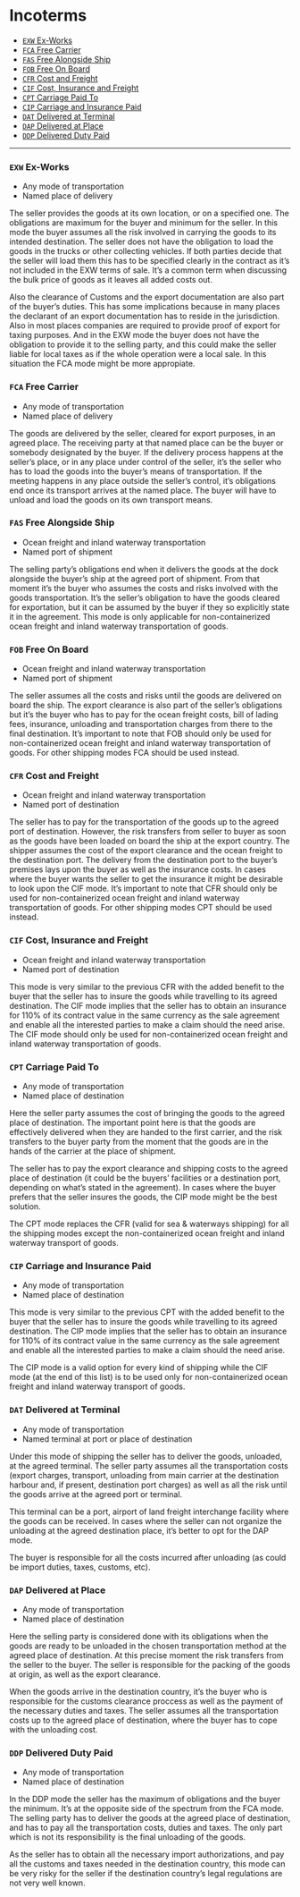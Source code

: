 # Incoterms

- [`EXW` Ex-Works](#exw-ex-works)
- [`FCA` Free Carrier](#fca-free-carrier)
- [`FAS` Free Alongside Ship](#fas-free-alongside-ship)
- [`FOB` Free On Board](#fob-free-on-board)
- [`CFR` Cost and Freight](#cfr-cost-and-freight)
- [`CIF` Cost, Insurance and Freight](#cif-cost-insurance-and-freight)
- [`CPT` Carriage Paid To](#cpt-carriage-paid-to)
- [`CIP` Carriage and Insurance Paid](#cip-carriage-and-insurance-paid)
- [`DAT` Delivered at Terminal](#dat-delivered-at-terminal)
- [`DAP` Delivered at Place](#dap-delivered-at-place)
- [`DDP` Delivered Duty Paid](#ddp-delivered-duty-paid)

***

### `EXW` Ex-Works

- Any mode of transportation
- Named place of delivery

The seller provides the goods at its own location, or on a specified one. The obligations are maximum for the buyer and minimum for the seller. In this mode the buyer assumes all the risk involved in carrying the goods to its intended destination. The seller does not have the obligation to load the goods in the trucks or other collecting vehicles. If both parties decide that the seller will load them this has to be specified clearly in the contract as it’s not included in the EXW terms of sale. It’s a common term when discussing the bulk price of goods as it leaves all added costs out.

Also the clearance of Customs and the export documentation are also part of the buyer’s duties. This has some implications because in many places the declarant of an export documentation has to reside in the jurisdiction. Also in most places companies are required to provide proof of export for taxing purposes. And in the EXW mode the buyer does not have the obligation to provide it to the selling party, and this could make the seller liable for local taxes as if the whole operation were a local sale. In this situation the FCA mode might be more appropiate.

### `FCA` Free Carrier

- Any mode of transportation
- Named place of delivery

The goods are delivered by the seller, cleared for export purposes, in an agreed place. The receiving party at that named place can be the buyer or somebody designated by the buyer. If the delivery process happens at the seller’s place, or in any place under control of the seller, it’s the seller who has to load the goods into the buyer’s means of transportation. If the meeting happens in any place outside the seller’s control, it’s obligations end once its transport arrives at the named place. The buyer will have to unload and load the goods on its own transport means.

### `FAS` Free Alongside Ship

- Ocean freight and inland waterway transportation
- Named port of shipment

The selling party’s obligations end when it delivers the goods at the dock alongside the buyer’s ship at the agreed port of shipment. From that moment it’s the buyer who assumes the costs and risks involved with the goods transportation. It’s the seller’s obligation to have the goods cleared for exportation, but it can be assumed by the buyer if they so explicitly state it in the agreement.
This mode is only applicable for non-containerized ocean freight and inland waterway transportation of goods.

### `FOB` Free On Board

- Ocean freight and inland waterway transportation
- Named port of shipment

The seller assumes all the costs and risks until the goods are delivered on board the ship. The export clearance is also part of the seller’s obligations but it’s the buyer who has to pay for the ocean freight costs, bill of lading fees, insurance, unloading and transportation charges from there to the final destination.
It’s important to note that FOB should only be used for non-containerized ocean freight and inland waterway transportation of goods. For other shipping modes FCA should be used instead.

### `CFR` Cost and Freight

- Ocean freight and inland waterway transportation
- Named port of destination

The seller has to pay for the transportation of the goods up to the agreed port of destination. However, the risk transfers from seller to buyer as soon as the goods have been loaded on board the ship at the export country. The shipper assumes the cost of the export clearance and the ocean freight to the destination port. The delivery from the destination port to the buyer’s premises lays upon the buyer as well as the insurance costs. In cases where the buyer wants the seller to get the insurance it might be desirable to look upon the CIF mode.
It’s important to note that CFR should only be used for non-containerized ocean freight and inland waterway transportation of goods. For other shipping modes CPT should be used instead.

### `CIF` Cost, Insurance and Freight

- Ocean freight and inland waterway transportation
- Named port of destination

This mode is very similar to the previous CFR with the added benefit to the buyer that the seller has to insure the goods while travelling to its agreed destination. The CIF mode implies that the seller has to obtain an insurance for 110% of its contract value in the same currency as the sale agreement and enable all the interested parties to make a claim should the need arise. The CIF mode should only be used for non-containerized ocean freight and inland waterway transportation of goods.

### `CPT` Carriage Paid To

- Any mode of transportation
- Named place of destination

Here the seller party assumes the cost of bringing the goods to the agreed place of destination. The important point here is that the goods are effectively delivered when they are handed to the first carrier, and the risk transfers to the buyer party from the moment that the goods are in the hands of the carrier at the place of shipment.

The seller has to pay the export clearance and shipping costs to the agreed place of destination (it could be the buyers’ facilities or a destination port, depending on what’s stated in the agreement). In cases where the buyer prefers that the seller insures the goods, the CIP mode might be the best solution.

The CPT mode replaces the CFR (valid for sea & waterways shipping) for all the shipping modes except the non-containerized ocean freight and inland waterway transport of goods.

### `CIP` Carriage and Insurance Paid

- Any mode of transportation
- Named place of destination

This mode is very similar to the previous CPT with the added benefit to the buyer that the seller has to insure the goods while travelling to its agreed destination. The CIP mode implies that the seller has to obtain an insurance for 110% of its contract value in the same currency as the sale agreement and enable all the interested parties to make a claim should the need arise.

The CIP mode is a valid option for every kind of shipping while the CIF mode (at the end of this list) is to be used only for non-containerized ocean freight and inland waterway transport of goods.

### `DAT` Delivered at Terminal

- Any mode of transportation
- Named terminal at port or place of destination

Under this mode of shipping the seller has to deliver the goods, unloaded, at the agreed terminal. The seller party assumes all the transportation costs (export charges, transport, unloading from main carrier at the destination harbour and, if present, destination port charges) as well as all the risk until the goods arrive at the agreed port or terminal.

This terminal can be a port, airport of land freight interchange facility where the goods can be received. In cases where the seller can not organize the unloading at the agreed destination place, it’s better to opt for the DAP mode.

The buyer is responsible for all the costs incurred after unloading (as could be import duties, taxes, customs, etc).

### `DAP` Delivered at Place

- Any mode of transportation
- Named place of destination

Here the selling party is considered done with its obligations when the goods are ready to be unloaded in the chosen transportation method at the agreed place of destination. At this precise moment the risk transfers from the seller to the buyer. The seller is responsible for the packing of the goods at origin, as well as the export clearance.

When the goods arrive in the destination country, it’s the buyer who is responsible for the customs clearance proccess as well as the payment of the necessary duties and taxes. The seller assumes all the transportation costs up to the agreed place of destination, where the buyer has to cope with the unloading cost.

### `DDP` Delivered Duty Paid

- Any mode of transportation
- Named place of destination

In the DDP mode the seller has the maximum of obligations and the buyer the minimum. It’s at the opposite side of the spectrum from the FCA mode. The selling party has to deliver the goods at the agreed place of destination, and has to pay all the transportation costs, duties and taxes. The only part which is not its responsibility is the final unloading of the goods.

As the seller has to obtain all the necessary import authorizations, and pay all the customs and taxes needed in the destination country, this mode can be very risky for the seller if the destination country’s legal regulations are not very well known.

